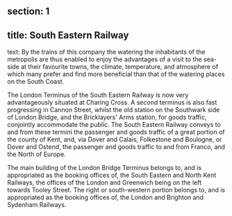 section: 1
----
title: South Eastern Railway
----
text: By the trains of this company the watering the inhabitants of the metropolis are thus enabled to enjoy the advantages of a visit to the sea-side at their favourite towns, the climate, temperature, and atmosphere of which many prefer and find more beneficial than that of the watering places on the South Coast.

<span class="smcp">The London Terminus</span> of the South Eastern Railway is now very advantageously situated at Charing Cross. A second terminus is also fast progressing in Cannon Street, whilst the old station on the Southwark side of London Bridge, and the Bricklayers' Arms station, for goods traffic, conjointly accommodate the public. The South Eastern Railway conveys to and from these termini the passenger and goods traffic of a great portion of the county of Kent, and, via Dover and Calais, Folkestone and Boulogne, or Dover and Ostend, the passenger and goods traffic to and from Franco, and the North of Europe.

The main building of the London Bridge Terminus belongs to, and is appropriated as the booking offices of, the South Eastern and North Kent Railways, the offices of the London and Greenwich being on the left towards Tooley Street. The right or south-western portion belongs to, and is appropriated as the booking offices of, the London and Brighton and Sydenham Railways.
